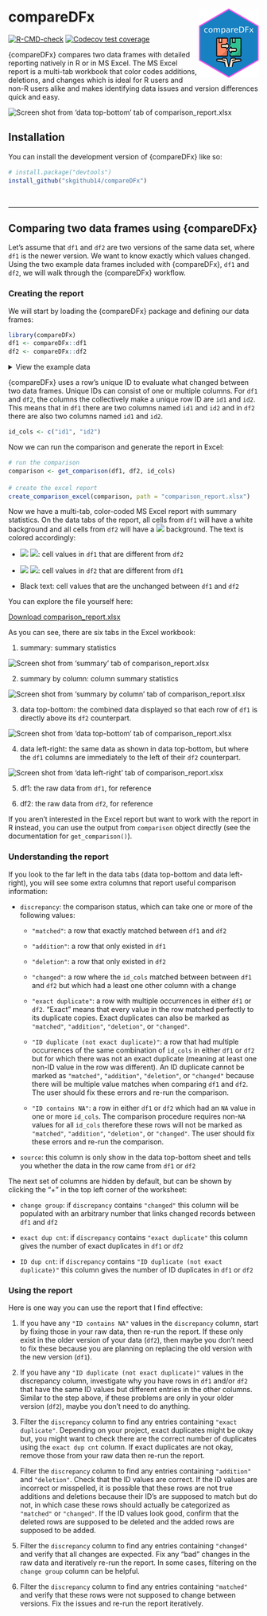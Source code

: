 
<!-- README.md is generated from README.Rmd. Please edit that file -->

# compareDFx <a href="https://skgithub14.github.io/compareDFx/"><img src="man/figures/logo.png" align="right" height="139" alt="compareDFx website" /></a>

<!-- badges: start -->

[![R-CMD-check](https://github.com/skgithub14/compareDFx/actions/workflows/R-CMD-check.yaml/badge.svg)](https://github.com/skgithub14/compareDFx/actions/workflows/R-CMD-check.yaml)
[![Codecov test
coverage](https://codecov.io/gh/skgithub14/compareDFx/branch/master/graph/badge.svg)](https://app.codecov.io/gh/skgithub14/compareDFx?branch=master)
<!-- badges: end -->

{compareDFx} compares two data frames with detailed reporting natively
in R or in MS Excel. The MS Excel report is a multi-tab workbook that
color codes additions, deletions, and changes which is ideal for R users
and non-R users alike and makes identifying data issues and version
differences quick and easy.

![Screen shot from ‘data top-bottom’ tab of
comparison_report.xlsx](https://github.com/skgithub14/compareDFx/raw/master/inst/extdata/report_top_bottom.png)

## Installation

You can install the development version of {compareDFx} like so:

``` r
# install.package("devtools")
install_github("skgithub14/compareDFx")
```

<br>

------------------------------------------------------------------------

## Comparing two data frames using {compareDFx}

Let’s assume that `df1` and `df2` are two versions of the same data set,
where `df1` is the newer version. We want to know exactly which values
changed. Using the two example data frames included with {compareDFx},
`df1` and `df2`, we will walk through the {compareDFx} workflow.

### Creating the report

We will start by loading the {compareDFx} package and defining our data
frames:

``` r
library(compareDFx)
df1 <- compareDFx::df1
df2 <- compareDFx::df2
```

<details>
<summary>
View the example data
</summary>

``` r
# example data, df1 
knitr::kable(df1)
```

| id1 | id2 | num | char | int | log   | date       | class_num_char | class_num_log | dec_diff_ref | dec_diff | extra1 |
|----:|:----|----:|:-----|----:|:------|:-----------|---------------:|--------------:|-------------:|---------:|:-------|
|   1 | A   |   1 | a    |   1 | NA    | 2023-01-01 |            100 |            NA |            1 |        1 | extra1 |
|   2 | B   |   2 | NA   |  NA | TRUE  | NA         |            100 |            NA |            1 |        1 | extra1 |
|   3 | C   |  NA | c    |   2 | FALSE | 2023-01-03 |            100 |            NA |            1 |        1 | extra1 |
|   4 | D   |   4 | d    |   3 | NA    | 2023-01-04 |            100 |            NA |            1 |        1 | extra1 |
|   5 | E   |   5 | e    |   5 | FALSE | 2023-01-05 |            100 |            NA |            1 |        1 | extra1 |
|   5 | E   |   5 | g    |   5 | FALSE | 2023-01-05 |            100 |            NA |            1 |        1 | extra1 |
|   5 | Z   |   5 | e    |   5 | FALSE | 2023-01-05 |            100 |            NA |            1 |        1 | extra1 |
|   5 | Z   |   5 | e    |   5 | FALSE | 2023-01-05 |            100 |            NA |            1 |        1 | extra1 |
|   5 | NA  |   5 | g    |   5 | FALSE | 2023-01-05 |            100 |            NA |            1 |        1 | extra1 |
|   6 | M   |   5 | e    |   5 | FALSE | 2023-01-05 |            100 |            NA |            1 |        1 | extra1 |

``` r
# example data, df2
knitr::kable(df2)
```

| id1 | id2 | num | char | int | log   | date       | class_num_char | class_num_log | dec_diff_ref | dec_diff | extra2 |
|----:|:----|----:|:-----|----:|:------|:-----------|:---------------|:--------------|-------------:|---------:|:-------|
|   1 | A   |   1 | a    |   1 | NA    | 2023-01-01 | 100            | NA            |        0e+00 | 1.000000 | extra2 |
|   1 | A   |   1 | a    |   1 | NA    | 2023-01-01 | 100            | NA            |        0e+00 | 1.000000 | extra2 |
|   1 | A   |   1 | a    |   1 | NA    | 2023-01-01 | 100            | NA            |        0e+00 | 1.000000 | extra2 |
|   2 | B   |   2 | NA   |  NA | TRUE  | NA         | 100            | NA            |       -1e-04 | 1.000100 | extra2 |
|   3 | C   |  NA | c    |   2 | FALSE | 2023-01-03 | 100            | NA            |       -1e-05 | 1.000010 | extra2 |
|   4 | D   |   4 | d    |   3 | NA    | 2023-01-04 | 100            | NA            |       -1e-06 | 1.000001 | extra2 |
|   6 | F   |   6 | f    |   6 | TRUE  | 2023-01-06 | 100            | NA            |        0e+00 | 1.000000 | extra2 |
|   6 | M   |   5 | e    |   5 | FALSE | 2023-01-05 | 100            | NA            |        1e+00 | 1.000000 | extra2 |

</details>

{compareDFx} uses a row’s unique ID to evaluate what changed between two
data frames. Unique IDs can consist of one or multiple columns. For
`df1` and `df2`, the columns the collectively make a unique row ID are
`id1` and `id2`. This means that in `df1` there are two columns named
`id1` and `id2` and in `df2` there are also two columns named `id1` and
`id2`.

``` r
id_cols <- c("id1", "id2")
```

Now we can run the comparison and generate the report in Excel:

``` r
# run the comparison
comparison <- get_comparison(df1, df2, id_cols)

# create the excel report
create_comparison_excel(comparison, path = "comparison_report.xlsx")
```

Now we have a multi-tab, color-coded MS Excel report with summary
statistics. On the data tabs of the report, all cells from `df1` will
have a white background and all cells from `df2` will have a
![](https://placehold.it/15x15/808080/000000?text=grey) background. The
text is colored accordingly:

- ![](https://placehold.it/15x15/ffffff/008000?text=Green)
  ![](https://placehold.it/15x15/ffffff/008000?text=text): cell values
  in `df1` that are different from `df2`

- ![](https://placehold.it/15x15/ffffff/FF0000?text=Red)
  ![](https://placehold.it/15x15/ffffff/FF0000?text=text): cell values
  in `df2` that are different from `df1`

- Black text: cell values that are the unchanged between `df1` and `df2`

You can explore the file yourself here:

[Download
comparison_report.xlsx](https://github.com/skgithub14/compareDFx/raw/master/inst/extdata/comparison_report.xlsx)

As you can see, there are six tabs in the Excel workbook:

1.  summary: summary statistics

![Screen shot from ‘summary’ tab of
comparison_report.xlsx](https://github.com/skgithub14/compareDFx/raw/master/inst/extdata/summary_tab.png)

2.  summary by column: column summary statistics

![Screen shot from ‘summary by column’ tab of
comparison_report.xlsx](https://github.com/skgithub14/compareDFx/raw/master/inst/extdata/summary_by_column_tab.png)

3.  data top-bottom: the combined data displayed so that each row of
    `df1` is directly above its `df2` counterpart.

![Screen shot from ‘data top-bottom’ tab of
comparison_report.xlsx](https://github.com/skgithub14/compareDFx/raw/master/inst/extdata/report_top_bottom.png)

4.  data left-right: the same data as shown in data top-bottom, but
    where the `df1` columns are immediately to the left of their `df2`
    counterpart.

![Screen shot from ‘data left-right’ tab of
comparison_report.xlsx](https://github.com/skgithub14/compareDFx/raw/master/inst/extdata/report_left_right.png)

5.  df1: the raw data from `df1`, for reference

6.  df2: the raw data from `df2`, for reference

If you aren’t interested in the Excel report but want to work with the
report in R instead, you can use the output from `comparison` object
directly (see the documentation for `get_comparison()`).

### Understanding the report

If you look to the far left in the data tabs (data top-bottom and data
left-right), you will see some extra columns that report useful
comparison information:

- `discrepancy`: the comparison status, which can take one or more of
  the following values:

  - `"matched"`: a row that exactly matched between `df1` and `df2`

  - `"addition"`: a row that only existed in `df1`

  - `"deletion"`: a row that only existed in `df2`

  - `"changed"`: a row where the `id_cols` matched between between `df1`
    and `df2` but which had a least one other column with a change

  - `"exact duplicate"`: a row with multiple occurrences in either `df1`
    or `df2`. “Exact” means that every value in the row matched
    perfectly to its duplicate copies. Exact duplicates can also be
    marked as `"matched"`, `"addition"`, `"deletion"`, or `"changed"`.

  - `"ID duplicate (not exact duplicate)"`: a row that had multiple
    occurrences of the same combination of `id_cols` in either `df1` or
    `df2` but for which there was not an exact duplicate (meaning at
    least one non-ID value in the row was different). An ID duplicate
    cannot be marked as `"matched"`, `"addition"`, `"deletion"`, or
    `"changed"` because there will be multiple value matches when
    comparing `df1` and `df2`. The user should fix these errors and
    re-run the comparison.

  - `"ID contains NA"`: a row in either `df1` or `df2` which had an `NA`
    value in one or more `id_cols`. The comparison procedure requires
    non-`NA` values for all `id_cols` therefore these rows will not be
    marked as `"matched"`, `"addition"`, `"deletion"`, or `"changed"`.
    The user should fix these errors and re-run the comparison.

- `source`: this column is only show in the data top-bottom sheet and
  tells you whether the data in the row came from `df1` or `df2`

The next set of columns are hidden by default, but can be shown by
clicking the “+” in the top left corner of the worksheet:

- `change group`: if `discrepancy` contains `"changed"` this column will
  be populated with an arbitrary number that links changed records
  between `df1` and `df2`

- `exact dup cnt`: if `discrepancy` contains `"exact duplicate"` this
  column gives the number of exact duplicates in `df1` or `df2`

- `ID dup cnt`: if `discrepancy` contains
  `"ID duplicate (not exact duplicate)"` this column gives the number of
  ID duplicates in `df1` or `df2`

### Using the report

Here is one way you can use the report that I find effective:

1.  If you have any `"ID contains NA"` values in the `discrepancy`
    column, start by fixing those in your raw data, then re-run the
    report. If these only exist in the older version of your data
    (`df2`), then maybe you don’t need to fix these because you are
    planning on replacing the old version with the new version (`df1`).

2.  If you have any `"ID duplicate (not exact duplicate)"` values in the
    discrepancy column, investigate why you have rows in `df1` and/or
    `df2` that have the same ID values but different entries in the
    other columns. Similar to the step above, if these problems are only
    in your older version (`df2`), maybe you don’t need to do anything.

3.  Filter the `discrepancy` column to find any entries containing
    `"exact duplicate"`. Depending on your project, exact duplicates
    might be okay but, you might want to check there are the correct
    number of duplicates using the `exact dup cnt` column. If exact
    duplicates are not okay, remove those from your raw data then re-run
    the report.

4.  Filter the `discrepancy` column to find any entries containing
    `"addition"` and `"deletion"`. Check that the ID values are correct.
    If the ID values are incorrect or misspelled, it is possible that
    these rows are not true additions and deletions because their ID’s
    are supposed to match but do not, in which case these rows should
    actually be categorized as `"matched"` or `"changed"`. If the ID
    values look good, confirm that the deleted rows are supposed to be
    deleted and the added rows are supposed to be added.

5.  Filter the `discrepancy` column to find any entries containing
    `"changed"` and verify that all changes are expected. Fix any “bad”
    changes in the raw data and iteratively re-run the report. In some
    cases, filtering on the `change group` column can be helpful.

6.  Filter the `discrepancy` column to find any entries containing
    `"matched"` and verify that these rows were not supposed to change
    between versions. Fix the issues and re-run the report iteratively.
